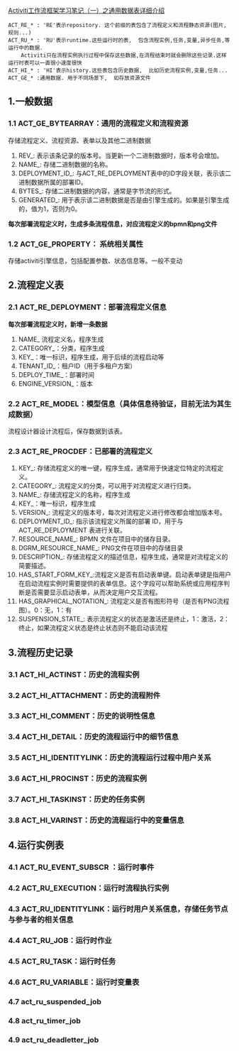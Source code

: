 [Activiti工作流框架学习笔记（一）之通用数据表详细介绍](https://www.nnbs.cc/d/5507)

```
ACT_RE_* : 'RE'表示repository. 这个前缀的表包含了流程定义和流程静态资源(图片,规则...)
ACT_RU_* : 'RU'表示runtime.这些运行时的表,  包含流程实例,任务,变量,异步任务,等运行中的数据.
    Activiti只在流程实例执行过程中保存这些数据,在流程结束时就会删除这些记录.这样运行时表可以一直很小速度很快
ACT_HI_* : 'HI'表示history.这些表包含历史数据,  比如历史流程实例,变量,任务...
ACT_GE_* :通用数据. 用于不同场景下,  如存放资源文件
```

## 1.一般数据
###    1.1 ACT_GE_BYTEARRAY：通用的流程定义和流程资源
存储流程定义、流程资源、表单以及其他二进制数据

1. REV_: 表示该条记录的版本号。当更新一个二进制数据时，版本号会增加。
2. NAME_: 存储二进制数据的名称。
3. DEPLOYMENT_ID_: 与ACT_RE_DEPLOYMENT表中的ID字段关联，表示该二进制数据所属的部署ID。
4. BYTES_: 存储二进制数据的内容，通常是字节流的形式。
5. GENERATED_: 用于表示该二进制数据是否是由引擎生成的。如果是引擎生成的，值为1，否则为0。

**每次部署流程定义时，生成多条流程信息，对应流程定义的bpmn和png文件**
###    1.2 ACT_GE_PROPERTY： 系统相关属性
存储activiti引擎信息，包括配置参数、状态信息等。一般不变动     
## 2.流程定义表	
###    2.1 ACT_RE_DEPLOYMENT：部署流程定义信息
**每次部署流程定义时，新增一条数据**

1. NAME_ 流程定义名，程序生成
2. CATEGORY_：分类，程序生成
3. KEY_：唯一标识，程序生成，用于后续的流程启动等
4. TENANT_ID_：租户ID（用于多租户方案）
5. DEPLOY_TIME_：部署时间
6. ENGINE_VERSION_：版本
###    2.2 ACT_RE_MODEL：模型信息（具体信息待验证，目前无法为其生成数据）
流程设计器设计流程后，保存数据到该表。

###    2.3 ACT_RE_PROCDEF：已部署的流程定义

1. KEY_: 存储流程定义的唯一键，程序生成，通常用于快速定位特定的流程定义。
2. CATEGORY_: 流程定义的分类，可以用于对流程定义进行归类。
3. NAME_: 存储流程定义的名称，程序生成
4. KEY_：唯一标识，程序生成
5. VERSION_: 流程定义的版本号，每次对流程定义进行修改都会增加版本号。
6. DEPLOYMENT_ID_: 指示该流程定义所属的部署 ID，用于与 ACT_RE_DEPLOYMENT 表进行关联。
7. RESOURCE_NAME_:  BPMN 文件在项目中的储存目录。
8. DGRM_RESOURCE_NAME_: PNG文件在项目中的存储目录
9. DESCRIPTION_: 存储流程定义的描述信息，程序生成，通常是对流程定义的简要描述。
10. HAS_START_FORM_KEY_:流程定义是否有启动表单键。启动表单键是指用户在启动流程实例时需要提供的表单信息。这个字段可以帮助系统或应用程序判断是否需要显示启动表单，从而决定用户交互流程。
11. HAS_GRAPHICAL_NOTATION_: 流程定义是否有图形符号（是否有PNG流程图）。0：无，1：有
12. SUSPENSION_STATE_: 表示流程定义的状态是激活还是终止，1：激活，2：终止，如果流程定义状态是终止状态则不能启动该流程
## 3.流程历史记录	
###    3.1 ACT_HI_ACTINST：历史的流程实例
###    3.2 ACT_HI_ATTACHMENT：历史的流程附件
###    3.3 ACT_HI_COMMENT：历史的说明性信息
###    3.4 ACT_HI_DETAIL：历史的流程运行中的细节信息
###    3.5 ACT_HI_IDENTITYLINK：历史的流程运行过程中用户关系
###    3.6 ACT_HI_PROCINST：历史的流程实例
###    3.7 ACT_HI_TASKINST：历史的任务实例
###    3.8 ACT_HI_VARINST：历史的流程运行中的变量信息

## 4.运行实例表	
### 4.1 ACT_RU_EVENT_SUBSCR	：运行时事件
### 4.2 ACT_RU_EXECUTION：运行时流程执行实例
### 4.3 ACT_RU_IDENTITYLINK：运行时用户关系信息，存储任务节点与参与者的相关信息
### 4.4 ACT_RU_JOB：运行时作业
### 4.5 ACT_RU_TASK：运行时任务
### 4.6 ACT_RU_VARIABLE：运行时变量表
### 4.7 act_ru_suspended_job
### 4.8 act_ru_timer_job
### 4.9 act_ru_deadletter_job	











